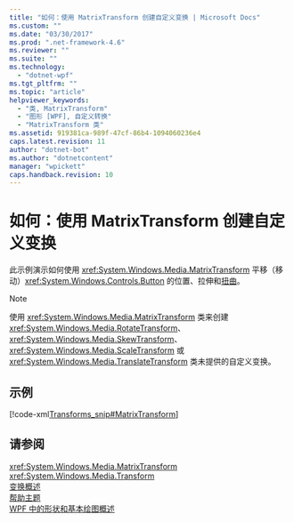 ```yaml
---
title: "如何：使用 MatrixTransform 创建自定义变换 | Microsoft Docs"
ms.custom: ""
ms.date: "03/30/2017"
ms.prod: ".net-framework-4.6"
ms.reviewer: ""
ms.suite: ""
ms.technology: 
  - "dotnet-wpf"
ms.tgt_pltfrm: ""
ms.topic: "article"
helpviewer_keywords: 
  - "类, MatrixTransform"
  - "图形 [WPF], 自定义转换"
  - "MatrixTransform 类"
ms.assetid: 919381ca-989f-47cf-86b4-1094060236e4
caps.latest.revision: 11
author: "dotnet-bot"
ms.author: "dotnetcontent"
manager: "wpickett"
caps.handback.revision: 10
---
```

# 如何：使用 MatrixTransform 创建自定义变换
此示例演示如何使用 <xref:System.Windows.Media.MatrixTransform> 平移（移动）<xref:System.Windows.Controls.Button> 的位置、拉伸和[扭曲](GTMT)。  
  
> [!NOTE]
>  使用 <xref:System.Windows.Media.MatrixTransform> 类来创建 <xref:System.Windows.Media.RotateTransform>、<xref:System.Windows.Media.SkewTransform>、<xref:System.Windows.Media.ScaleTransform> 或 <xref:System.Windows.Media.TranslateTransform> 类未提供的自定义变换。  
  
## 示例  
 [!code-xml[Transforms_snip#MatrixTransform](../../../../samples/snippets/csharp/VS_Snippets_Wpf/Transforms_snip/CS/MatrixTransformExample.xaml#matrixtransform)]  
  
## 请参阅  
 <xref:System.Windows.Media.MatrixTransform>   
 <xref:System.Windows.Media.Transform>   
 [变换概述](../../../../docs/framework/wpf/graphics-multimedia/transforms-overview.md)   
 [帮助主题](../../../../docs/framework/wpf/graphics-multimedia/transformations-how-to-topics.md)   
 [WPF 中的形状和基本绘图概述](../../../../docs/framework/wpf/graphics-multimedia/shapes-and-basic-drawing-in-wpf-overview.md)
